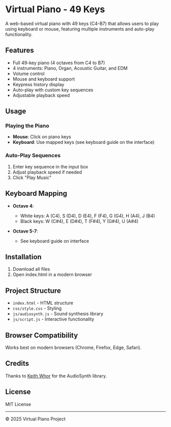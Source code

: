 # Virtual Piano - 49 Keys

A web-based virtual piano with 49 keys (C4-B7) that allows users to play using keyboard or mouse, featuring multiple instruments and auto-play functionality.

## Features

- Full 49-key piano (4 octaves from C4 to B7)
- 4 instruments: Piano, Organ, Acoustic Guitar, and EDM
- Volume control
- Mouse and keyboard support
- Keypress history display
- Auto-play with custom key sequences
- Adjustable playback speed

## Usage

### Playing the Piano

- **Mouse**: Click on piano keys
- **Keyboard**: Use mapped keys (see keyboard guide on the interface)

### Auto-Play Sequences

1. Enter key sequence in the input box
2. Adjust playback speed if needed
3. Click "Play Music"

## Keyboard Mapping

- **Octave 4**:

  - White keys: A (C4), S (D4), D (E4), F (F4), G (G4), H (A4), J (B4)
  - Black keys: W (C#4), E (D#4), T (F#4), Y (G#4), U (A#4)

- **Octave 5-7**:
  - See keyboard guide on interface

## Installation

1. Download all files
2. Open index.html in a modern browser

## Project Structure

- `index.html` - HTML structure
- `css/style.css` - Styling
- `js/audiosynth.js` - Sound synthesis library
- `js/script.js` - Interactive functionality

## Browser Compatibility

Works best on modern browsers (Chrome, Firefox, Edge, Safari).

## Credits

Thanks to [Keith Whor](https://github.com/keithwhor/audiosynth) for the AudioSynth library.

## License

MIT License

---

© 2025 Virtual Piano Project
